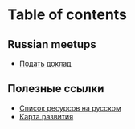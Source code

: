 # Table of contents

## Russian meetups

* [Подать доклад](./meetups/meetups.md)

## Полезные ссылки

* [Список ресурсов на русском](./links/awesome-list.md)
* [Карта развития](https://github.com/sulco/angular-developer-roadmap)

